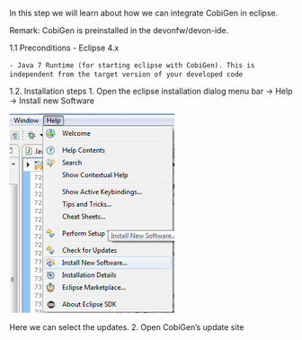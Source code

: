 In this step we will learn about how we can integrate CobiGen in eclipse.

Remark: CobiGen is preinstalled in the devonfw/devon-ide.

1.1  Preconditions
    - Eclipse 4.x

    - Java 7 Runtime (for starting eclipse with CobiGen). This is independent from the target version of your developed code

1.2. Installation steps
    1. Open the eclipse installation dialog
    menu bar → Help → Install new Software


![01-install-new-software.png](./assets/01-install-new-software.png)



Here we can select the updates.
    2. Open CobiGen’s update site


